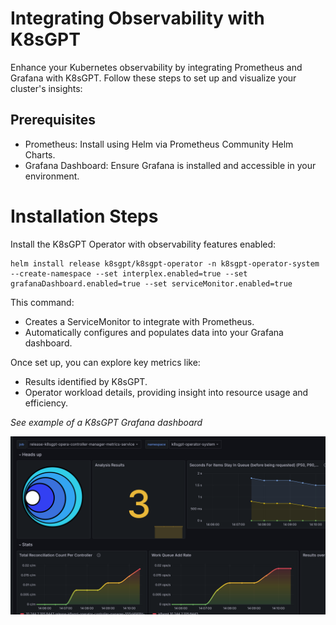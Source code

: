 # Integrating Observability with K8sGPT

Enhance your Kubernetes observability by integrating Prometheus and Grafana with K8sGPT. Follow these steps to set up and visualize your cluster's insights:
## Prerequisites
- Prometheus: Install using Helm via Prometheus Community Helm Charts.
- Grafana Dashboard: Ensure Grafana is installed and accessible in your environment.

# Installation Steps

Install the K8sGPT Operator with observability features enabled:
```
helm install release k8sgpt/k8sgpt-operator -n k8sgpt-operator-system --create-namespace --set interplex.enabled=true --set grafanaDashboard.enabled=true --set serviceMonitor.enabled=true
```
This command:
- Creates a ServiceMonitor to integrate with Prometheus.
- Automatically configures and populates data into your Grafana dashboard.

Once set up, you can explore key metrics like:
- Results identified by K8sGPT.
- Operator workload details, providing insight into resource usage and efficiency.


_See example of a K8sGPT Grafana dashboard_

![Generate a token on the OpenAI website](../imgs/grafana.png)